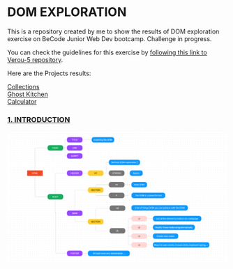 # DOM EXPLORATION

This is a repository created by me to show the results of DOM exploration exercise on BeCode Junior Web Dev bootcamp. Challenge in progress.

You can check the guidelines for this exercise by [following this link to Verou-5 repository](https://github.com/becodeorg/GNT-Verou-5/tree/main/1.The-Field/11.DOM-exploration).

Here are the Projects results:

[Collections](https://scificollection.netlify.app/)  
[Ghost Kitchen](https://saudadebraziliankitchen.netlify.app/)  
[Calculator](https://eduarda-calculator.netlify.app/)

### [1. INTRODUCTION](https://github.com/becodeorg/GNT-Verou-5/tree/main/1.The-Field/11.DOM-exploration/1.Introduction)

<img src="images/DOMtree.png">

&nbsp;  
&nbsp;  

![]()
